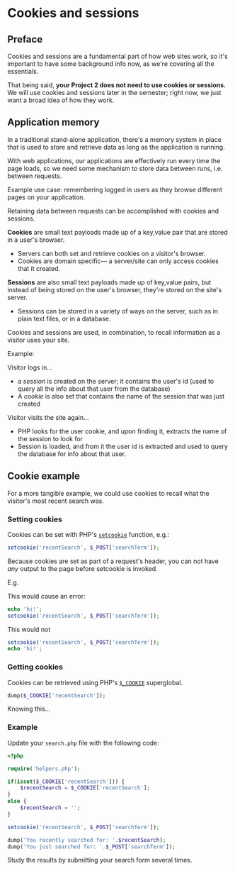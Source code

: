 # Cookies and sessions

## Preface
Cookies and sessions are a fundamental part of how web sites work, so it's important to have some background info now, as we're covering all the essentials.

That being said, **your Project 2 does not need to use cookies or sessions.** We will use cookies and sessions later in the semester; right now, we just want a broad idea of how they work.

## Application memory
In a traditional stand-alone application, there's a memory system in place that is used to store and retrieve data as long as the application is running.

With web applications, our applications are effectively run every time the page loads, so we need some mechanism to store data between runs, i.e. between requests.

Example use case: remembering logged in users as they browse different pages on your application.

Retaining data between requests can be accomplished with cookies and sessions.

__Cookies__ are small text payloads made up of a key,value pair that are stored in a user's browser.
+ Servers can both set and retrieve cookies on a visitor's browser.
+ Cookies are domain specific&mdash; a server/site can only access cookies that it created.

__Sessions__ are also small text payloads made up of key,value pairs, but instead of being stored on the user's browser, they're stored on the site's server.

+ Sessions can be stored in a variety of ways on the server, such as in plain text files, or in a database.

Cookies and sessions are used, in combination, to recall information as a visitor uses your site.

Example:

Visitor logs in...
+ a *session* is created on the server; it contains the user's id (used to query all the info about that user from the database)
+ A *cookie* is also set that contains the name of the session that was just created

Visitor visits the site again...
+ PHP looks for the user cookie, and upon finding it, extracts the name of the session to look for
+ Session is loaded, and from it the user id is extracted and used to query the database for info about that user.


## Cookie example
For a more tangible example, we could use cookies to recall what the visitor's most recent search was.

### Setting cookies
Cookies can be set with PHP's [`setcookie`](http://php.net/manual/en/function.setcookie.php) function, e.g.:

```php
setcookie('recentSearch', $_POST['searchTerm']);
```

Because cookies are set as part of a request's header, you can not have *any* output to the page before setcookie is invoked.

E.g.

This would cause an error:
```php
echo 'hi!';
setcookie('recentSearch', $_POST['searchTerm']);
```

This would not
```php
setcookie('recentSearch', $_POST['searchTerm']);
echo 'hi!';
```


### Getting cookies
Cookies can be retrieved using PHP's [`$_COOKIE`](http://php.net/manual/en/reserved.variables.cookies.php) superglobal.

```php
dump($_COOKIE['recentSearch']);
```

Knowing this...


### Example
Update your `search.php` file with the following code:

```php
<?php

require('helpers.php');

if(isset($_COOKIE['recentSearch'])) {
    $recentSearch = $_COOKIE['recentSearch'];
}
else {
    $recentSearch = '';
}

setcookie('recentSearch', $_POST['searchTerm']);

dump('You recently searched for: '.$recentSearch);
dump('You just searched for: '.$_POST['searchTerm']);
```

Study the results by submitting your search form several times.
